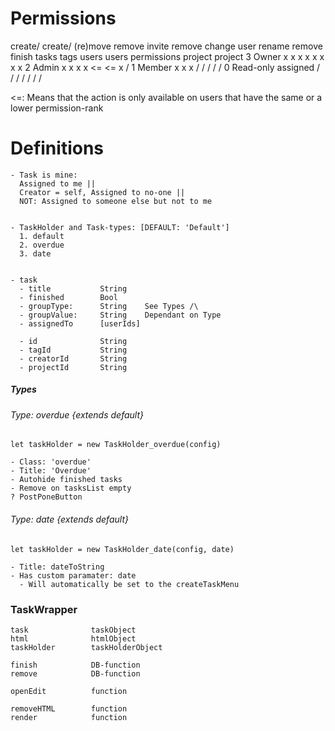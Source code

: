 

<h1>Permissions</h1>
                       create/   create/
                      (re)move   remove    invite   remove   change user   rename     remove
              finish    tasks    tags      users    users    permissions   project    project
3 Owner       x         x        x         x        x        x             x          x
2 Admin       x         x        x         x        <=       <=            x          /
1 Member      x         x        x         /        /        /             /          /
0 Read-only   assigned  /        /         /        /        /             /          /

<=: Means that the action is only available on users that have the same or a lower permission-rank



<h1>Definitions</h1>

    - Task is mine: 
      Assigned to me ||
      Creator = self, Assigned to no-one ||
      NOT: Assigned to someone else but not to me


    - TaskHolder and Task-types: [DEFAULT: 'Default']
      1. default 
      2. overdue
      3. date


    - task
      - title           String
      - finished        Bool
      - groupType:      String    See Types /\
      - groupValue:     String    Dependant on Type
      - assignedTo      [userIds]
      
      - id              String
      - tagId           String
      - creatorId       String
      - projectId       String








<h5>Types</h5>

<h6>Type: overdue {extends default}</h6>
    
    let taskHolder = new TaskHolder_overdue(config)

    - Class: 'overdue'
    - Title: 'Overdue'
    - Autohide finished tasks
    - Remove on tasksList empty
    ? PostPoneButton



<h6>Type: date {extends default}</h6>

    let taskHolder = new TaskHolder_date(config, date)
    
    - Title: dateToString
    - Has custom paramater: date
      - Will automatically be set to the createTaskMenu








<h3>TaskWrapper</h3>

    task              taskObject
    html              htmlObject
    taskHolder        taskHolderObject

    finish            DB-function
    remove            DB-function
    
    openEdit          function
    
    removeHTML        function
    render            function


